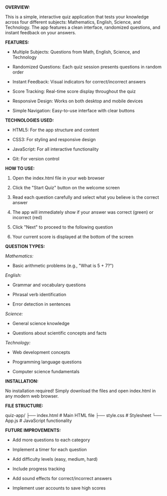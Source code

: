 __OVERVIEW:__

This is a simple, interactive quiz application that tests your knowledge across four different subjects: Mathematics, English, Science, and Technology. The app features a clean interface, randomized questions, and instant feedback on your answers.

__FEATURES:__

- Multiple Subjects: Questions from Math, English, Science, and Technology

- Randomized Questions: Each quiz session presents questions in random order

- Instant Feedback: Visual indicators for correct/incorrect answers

- Score Tracking: Real-time score display throughout the quiz

- Responsive Design: Works on both desktop and mobile devices

- Simple Navigation: Easy-to-use interface with clear buttons

__TECHNOLOGIES USED:__

- HTML5: For the app structure and content

- CSS3: For styling and responsive design

- JavaScript: For all interactive functionality

- Git: For version control

__HOW TO USE:__

1. Open the index.html file in your web browser

2. Click the "Start Quiz" button on the welcome screen

3. Read each question carefully and select what you believe is the correct answer

4. The app will immediately show if your answer was correct (green) or incorrect (red)

5. Click "Next" to proceed to the following question

6. Your current score is displayed at the bottom of the screen

__QUESTION TYPES:__

_Mathematics:_

- Basic arithmetic problems (e.g., "What is 5 + 7?")

_English:_

- Grammar and vocabulary questions

- Phrasal verb identification

- Error detection in sentences

_Science:_

- General science knowledge

- Questions about scientific concepts and facts

_Technology:_

- Web development concepts

- Programming language questions

- Computer science fundamentals

__INSTALLATION:__

No installation required! Simply download the files and open index.html in any modern web browser.

__FILE STRUCTURE:__

quiz-app/
├── index.html          # Main HTML file
├── style.css           # Stylesheet
└── App.js              # JavaScript functionality

__FUTURE IMPROVEMENTS:__

- Add more questions to each category

- Implement a timer for each question

- Add difficulty levels (easy, medium, hard)

- Include progress tracking

- Add sound effects for correct/incorrect answers

- Implement user accounts to save high scores

